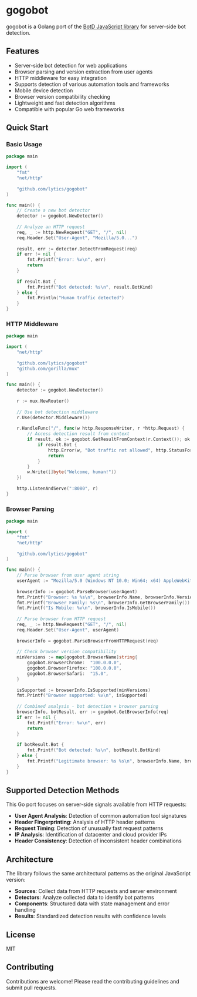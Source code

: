 # gogobot

gogobot is a Golang port of the [BotD JavaScript library](https://github.com/fingerprintjs/BotD) for server-side bot detection.

## Features

- Server-side bot detection for web applications
- Browser parsing and version extraction from user agents
- HTTP middleware for easy integration
- Supports detection of various automation tools and frameworks
- Mobile device detection
- Browser version compatibility checking
- Lightweight and fast detection algorithms
- Compatible with popular Go web frameworks

## Quick Start

### Basic Usage

```go
package main

import (
    "fmt"
    "net/http"
    
    "github.com/lytics/gogobot"
)

func main() {
    // Create a new bot detector
    detector := gogobot.NewDetector()
    
    // Analyze an HTTP request
    req, _ := http.NewRequest("GET", "/", nil)
    req.Header.Set("User-Agent", "Mozilla/5.0...")
    
    result, err := detector.DetectFromRequest(req)
    if err != nil {
        fmt.Printf("Error: %v\n", err)
        return
    }
    
    if result.Bot {
        fmt.Printf("Bot detected: %s\n", result.BotKind)
    } else {
        fmt.Println("Human traffic detected")
    }
}
```

### HTTP Middleware

```go
package main

import (
    "net/http"
    
    "github.com/lytics/gogobot"
    "github.com/gorilla/mux"
)

func main() {
    detector := gogobot.NewDetector()
    
    r := mux.NewRouter()
    
    // Use bot detection middleware
    r.Use(detector.Middleware())
    
    r.HandleFunc("/", func(w http.ResponseWriter, r *http.Request) {
        // Access detection result from context
        if result, ok := gogobot.GetResultFromContext(r.Context()); ok {
            if result.Bot {
                http.Error(w, "Bot traffic not allowed", http.StatusForbidden)
                return
            }
        }
        w.Write([]byte("Welcome, human!"))
    })
    
    http.ListenAndServe(":8080", r)
}
```

### Browser Parsing

```go
package main

import (
    "fmt"
    "net/http"
    
    "github.com/lytics/gogobot"
)

func main() {
    // Parse browser from user agent string
    userAgent := "Mozilla/5.0 (Windows NT 10.0; Win64; x64) AppleWebKit/537.36 (KHTML, like Gecko) Chrome/120.0.0.0 Safari/537.36"
    
    browserInfo := gogobot.ParseBrowser(userAgent)
    fmt.Printf("Browser: %s %s\n", browserInfo.Name, browserInfo.Version)
    fmt.Printf("Browser Family: %s\n", browserInfo.GetBrowserFamily())
    fmt.Printf("Is Mobile: %v\n", browserInfo.IsMobile())
    
    // Parse browser from HTTP request
    req, _ := http.NewRequest("GET", "/", nil)
    req.Header.Set("User-Agent", userAgent)
    
    browserInfo = gogobot.ParseBrowserFromHTTPRequest(req)
    
    // Check browser version compatibility
    minVersions := map[gogobot.BrowserName]string{
        gogobot.BrowserChrome:  "100.0.0.0",
        gogobot.BrowserFirefox: "100.0.0.0",
        gogobot.BrowserSafari:  "15.0",
    }
    
    isSupported := browserInfo.IsSupported(minVersions)
    fmt.Printf("Browser supported: %v\n", isSupported)
    
    // Combined analysis - bot detection + browser parsing
    browserInfo, botResult, err := gogobot.GetBrowserInfo(req)
    if err != nil {
        fmt.Printf("Error: %v\n", err)
        return
    }
    
    if botResult.Bot {
        fmt.Printf("Bot detected: %s\n", botResult.BotKind)
    } else {
        fmt.Printf("Legitimate browser: %s %s\n", browserInfo.Name, browserInfo.Version)
    }
}
```

## Supported Detection Methods

This Go port focuses on server-side signals available from HTTP requests:

- **User Agent Analysis**: Detection of common automation tool signatures
- **Header Fingerprinting**: Analysis of HTTP header patterns
- **Request Timing**: Detection of unusually fast request patterns
- **IP Analysis**: Identification of datacenter and cloud provider IPs
- **Header Consistency**: Detection of inconsistent header combinations

## Architecture

The library follows the same architectural patterns as the original JavaScript version:

- **Sources**: Collect data from HTTP requests and server environment
- **Detectors**: Analyze collected data to identify bot patterns
- **Components**: Structured data with state management and error handling
- **Results**: Standardized detection results with confidence levels

## License

MIT

## Contributing

Contributions are welcome! Please read the contributing guidelines and submit pull requests. 